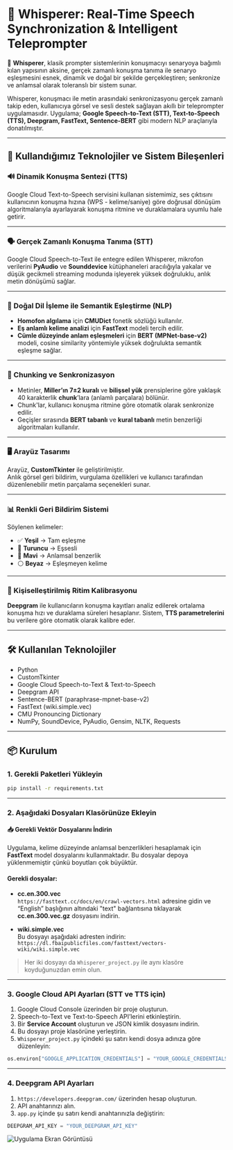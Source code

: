 # 📘 Whisperer: Real-Time Speech Synchronization & Intelligent Teleprompter

📌 **Whisperer**, klasik prompter sistemlerinin konuşmacıyı senaryoya bağımlı kılan yapısının aksine, gerçek zamanlı konuşma tanıma ile senaryo eşleşmesini esnek, dinamik ve doğal bir şekilde gerçekleştiren; senkronize ve anlamsal olarak toleranslı bir sistem sunar.

Whisperer, konuşmacı ile metin arasındaki senkronizasyonu gerçek zamanlı takip eden, kullanıcıya görsel ve sesli destek sağlayan akıllı bir teleprompter uygulamasıdır. Uygulama; **Google Speech-to-Text (STT), Text-to-Speech (TTS), Deepgram, FastText, Sentence-BERT** gibi modern NLP araçlarıyla donatılmıştır.

---

## 🧩 Kullandığımız Teknolojiler ve Sistem Bileşenleri

### 🔊 Dinamik Konuşma Sentezi (TTS)

Google Cloud Text-to-Speech servisini kullanan sistemimiz, ses çıktısını kullanıcının konuşma hızına (WPS - kelime/saniye) göre doğrusal dönüşüm algoritmalarıyla ayarlayarak konuşma ritmine ve duraklamalara uyumlu hale getirir.

---

### 🗣️ Gerçek Zamanlı Konuşma Tanıma (STT)

Google Cloud Speech-to-Text ile entegre edilen Whisperer, mikrofon verilerini **PyAudio** ve **Sounddevice** kütüphaneleri aracılığıyla yakalar ve düşük gecikmeli streaming modunda işleyerek yüksek doğruluklu, anlık metin dönüşümü sağlar.

---

### 🧠 Doğal Dil İşleme ile Semantik Eşleştirme (NLP)

- **Homofon algılama** için **CMUDict** fonetik sözlüğü kullanılır.  
- **Eş anlamlı kelime analizi** için **FastText** modeli tercih edilir.  
- **Cümle düzeyinde anlam eşleşmeleri** için **BERT (MPNet-base-v2)** modeli, cosine similarity yöntemiyle yüksek doğrulukta semantik eşleşme sağlar.

---

### 🧩 Chunking ve Senkronizasyon

- Metinler, **Miller’ın 7±2 kuralı** ve **bilişsel yük** prensiplerine göre yaklaşık 40 karakterlik **chunk**’lara (anlamlı parçalara) bölünür.
- Chunk'lar, kullanıcı konuşma ritmine göre otomatik olarak senkronize edilir.
- Geçişler sırasında **BERT tabanlı** ve **kural tabanlı** metin benzerliği algoritmaları kullanılır.

---

### 🖥️ Arayüz Tasarımı

Arayüz, **CustomTkinter** ile geliştirilmiştir.  
Anlık görsel geri bildirim, vurgulama özellikleri ve kullanıcı tarafından düzenlenebilir metin parçalama seçenekleri sunar.

---

### 📊 Renkli Geri Bildirim Sistemi

Söylenen kelimeler:

- ✅ **Yeşil** → Tam eşleşme  
- 🔶 **Turuncu** → Eşsesli  
- 🔵 **Mavi** → Anlamsal benzerlik  
- ⚪ **Beyaz** → Eşleşmeyen kelime  

---

### 🎵 Kişiselleştirilmiş Ritim Kalibrasyonu

**Deepgram** ile kullanıcıların konuşma kayıtları analiz edilerek ortalama konuşma hızı ve duraklama süreleri hesaplanır. Sistem, **TTS parametrelerini** bu verilere göre otomatik olarak kalibre eder.

---

## 🛠 Kullanılan Teknolojiler

- Python  
- CustomTkinter  
- Google Cloud Speech-to-Text & Text-to-Speech  
- Deepgram API  
- Sentence-BERT (paraphrase-mpnet-base-v2)  
- FastText (wiki.simple.vec)  
- CMU Pronouncing Dictionary  
- NumPy, SoundDevice, PyAudio, Gensim, NLTK, Requests  

---

## 📦 Kurulum

### 1. Gerekli Paketleri Yükleyin

```bash
pip install -r requirements.txt
```

---

### 2. Aşağıdaki Dosyaları Klasörünüze Ekleyin

#### 📥 Gerekli Vektör Dosyalarını İndirin

Uygulama, kelime düzeyinde anlamsal benzerlikleri hesaplamak için **FastText** model dosyalarını kullanmaktadır. Bu dosyalar depoya yüklenmemiştir çünkü boyutları çok büyüktür.

#### Gerekli dosyalar:

- **cc.en.300.vec**  
  `https://fasttext.cc/docs/en/crawl-vectors.html` adresine gidin ve “English” başlığının altındaki "text" bağlantısına tıklayarak **cc.en.300.vec.gz** dosyasını indirin.

- **wiki.simple.vec**  
  Bu dosyayı aşağıdaki adresten indirin:  
  `https://dl.fbaipublicfiles.com/fasttext/vectors-wiki/wiki.simple.vec`

> Her iki dosyayı da `Whisperer_project.py` ile aynı klasöre koyduğunuzdan emin olun.

---

### 3. Google Cloud API Ayarları (STT ve TTS için)

1. Google Cloud Console üzerinden bir proje oluşturun.  
2. Speech-to-Text ve Text-to-Speech API’lerini etkinleştirin.  
3. Bir **Service Account** oluşturun ve JSON kimlik dosyasını indirin.  
4. Bu dosyayı proje klasörüne yerleştirin.  
5. `Whisperer_project.py` içindeki şu satırı kendi dosya adınıza göre düzenleyin:

```python
os.environ["GOOGLE_APPLICATION_CREDENTIALS"] = "YOUR_GOOGLE_CREDENTIALS_JSON_PATH.json"
```

---

### 4. Deepgram API Ayarları

1. `https://developers.deepgram.com/` üzerinden hesap oluşturun.  
2. API anahtarınızı alın.  
3. `app.py` içinde şu satırı kendi anahtarınızla değiştirin:

```python
DEEPGRAM_API_KEY = "YOUR_DEEPGRAM_API_KEY"
```

![Uygulama Ekran Görüntüsü](images/screenshot.png)

